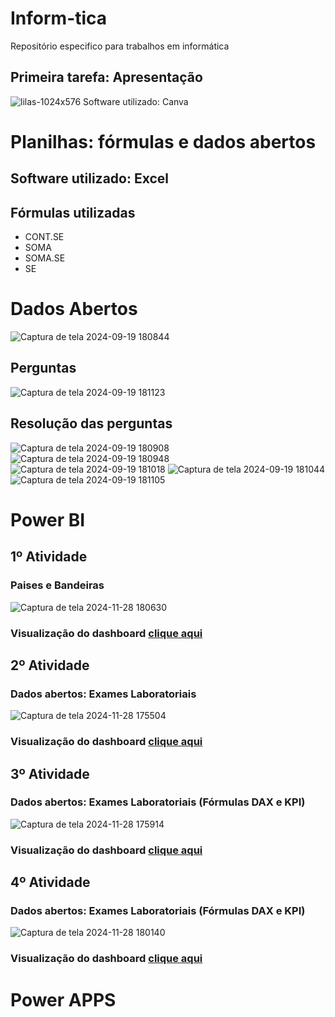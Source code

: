 # Inform-tica
Repositório especifico para trabalhos em informática
## Primeira tarefa: Apresentação
![lilas-1024x576](https://github.com/user-attachments/assets/62c852e1-43fc-43e5-a8ab-a622fc34b310)
Software utilizado: Canva 

# Planilhas: fórmulas e dados abertos
## Software utilizado: Excel
## Fórmulas utilizadas
- CONT.SE
- SOMA
- SOMA.SE
- SE

# Dados Abertos 
![Captura de tela 2024-09-19 180844](https://github.com/user-attachments/assets/2792dea7-3089-4182-826e-c5d76418a98f)
## Perguntas 
![Captura de tela 2024-09-19 181123](https://github.com/user-attachments/assets/6a54a320-2002-4329-83ce-4d43e8bbbe18)
## Resolução das perguntas
![Captura de tela 2024-09-19 180908](https://github.com/user-attachments/assets/5aa805ba-ff69-4da4-a67b-9b69f4bb4f2b)
![Captura de tela 2024-09-19 180948](https://github.com/user-attachments/assets/a5c9fe21-998a-40f0-b3e9-bd46f934ae3c)
![Captura de tela 2024-09-19 181018](https://github.com/user-attachments/assets/2ff7f727-0fd6-4072-ba81-326fe2a9927a)
![Captura de tela 2024-09-19 181044](https://github.com/user-attachments/assets/8039b894-7d5c-4dc2-99b5-3d304615fdd4)
![Captura de tela 2024-09-19 181105](https://github.com/user-attachments/assets/8c1d9ae3-d310-444b-aed9-0aa1fff05f67)

# Power BI
##  1º Atividade 
### Paises e Bandeiras 
![Captura de tela 2024-11-28 180630](https://github.com/user-attachments/assets/702c4d89-0f1a-46f2-b71d-775f717e73da)

###  Visualização do dashboard [clique aqui](https://app.powerbi.com/groups/me/reports/408ae0d9-5ed0-4e17-946c-a29747b643b8?experience=power-bi)

##  2º Atividade 
### Dados abertos: Exames Laboratoriais 
![Captura de tela 2024-11-28 175504](https://github.com/user-attachments/assets/38a1f1ec-64c6-47eb-8911-fa3cc8fdb0f4)
 
###  Visualização do dashboard [clique aqui](https://app.powerbi.com/groups/me/reports/8e486a2b-9c96-428d-b620-06591e5b2ed1?experience=power-bi)

##  3º Atividade
### Dados abertos: Exames Laboratoriais (Fórmulas DAX e KPI)
![Captura de tela 2024-11-28 175914](https://github.com/user-attachments/assets/af1e244d-2026-4ca8-94db-7e9677b62ade)

###  Visualização do dashboard [clique aqui](https://app.powerbi.com/groups/me/reports/6315aa67-53dd-4508-b91d-00986281bd36?experience=power-bi)

##  4º Atividade
### Dados abertos: Exames Laboratoriais (Fórmulas DAX e KPI)
![Captura de tela 2024-11-28 180140](https://github.com/user-attachments/assets/392fee7f-da80-4a62-afd8-01cd622f655d)

###  Visualização do dashboard [clique aqui](https://app.powerbi.com/groups/me/reports/66ed0846-2f41-48ab-9872-9abbe5e6ae4b?experience=power-bi)

# Power APPS

